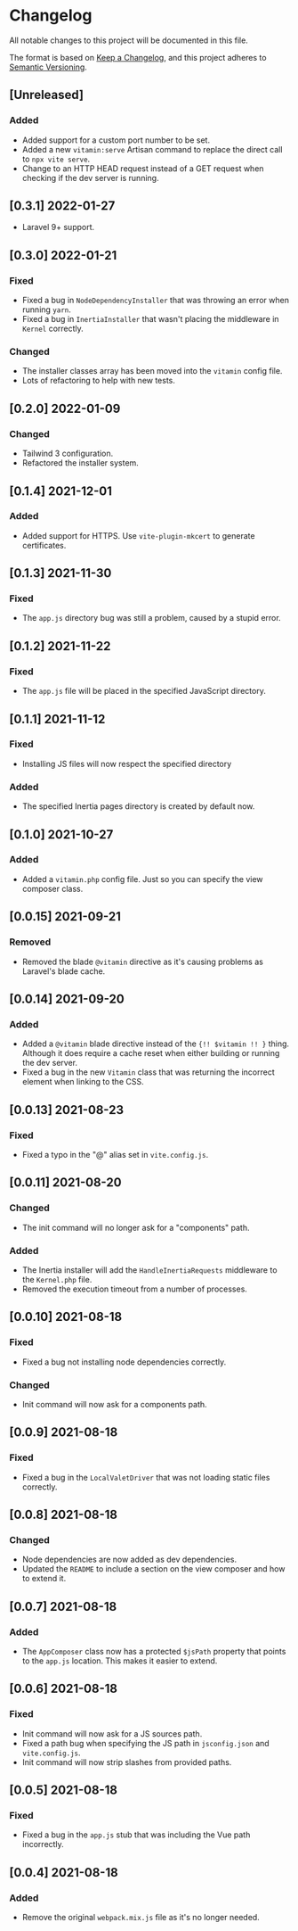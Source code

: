 # Changelog

All notable changes to this project will be documented in this file.

The format is based on [Keep a Changelog](https://keepachangelog.com/en/1.0.0/),
and this project adheres to [Semantic Versioning](https://semver.org/spec/v2.0.0.html).

## [Unreleased]
### Added
- Added support for a custom port number to be set.
- Added a new `vitamin:serve` Artisan command to replace the direct call to `npx vite serve`.
- Change to an HTTP HEAD request instead of a GET request when checking if the dev server is running.

## [0.3.1] 2022-01-27
- Laravel 9+ support.

## [0.3.0] 2022-01-21
### Fixed
- Fixed a bug in `NodeDependencyInstaller` that was throwing an error when running `yarn`.
- Fixed a bug in `InertiaInstaller` that wasn't placing the middleware in `Kernel` correctly.

### Changed
- The installer classes array has been moved into the `vitamin` config file.
- Lots of refactoring to help with new tests.

## [0.2.0] 2022-01-09
### Changed
- Tailwind 3 configuration.
- Refactored the installer system.

## [0.1.4] 2021-12-01
### Added
- Added support for HTTPS. Use `vite-plugin-mkcert` to generate certificates.

## [0.1.3] 2021-11-30
### Fixed
- The `app.js` directory bug was still a problem, caused by a stupid error.

## [0.1.2] 2021-11-22
### Fixed
- The `app.js` file will be placed in the specified JavaScript directory.

## [0.1.1] 2021-11-12
### Fixed
- Installing JS files will now respect the specified directory

### Added
- The specified Inertia pages directory is created by default now.

## [0.1.0] 2021-10-27
### Added
- Added a `vitamin.php` config file. Just so you can specify the view composer class.

## [0.0.15] 2021-09-21
### Removed
- Removed the blade `@vitamin` directive as it's causing problems as Laravel's blade cache.

## [0.0.14] 2021-09-20
### Added
- Added a `@vitamin` blade directive instead of the `{!! $vitamin !! }` thing. Although it does require a cache reset when either building or running the dev server.
- Fixed a bug in the new `Vitamin` class that was returning the incorrect element when linking to the CSS.

## [0.0.13] 2021-08-23
### Fixed
- Fixed a typo in the "@" alias set in `vite.config.js`.

## [0.0.11] 2021-08-20
### Changed
- The init command will no longer ask for a "components" path.

### Added
- The Inertia installer will add the `HandleInertiaRequests` middleware to the `Kernel.php` file.
- Removed the execution timeout from a number of processes.

## [0.0.10] 2021-08-18
### Fixed
- Fixed a bug not installing node dependencies correctly.
### Changed
- Init command will now ask for a components path.

## [0.0.9] 2021-08-18
### Fixed
- Fixed a bug in the `LocalValetDriver` that was not loading static files correctly.

## [0.0.8] 2021-08-18
### Changed
- Node dependencies are now added as dev dependencies.
- Updated the `README` to include a section on the view composer and how to extend it.

## [0.0.7] 2021-08-18
### Added
- The `AppComposer` class now has a protected `$jsPath` property that points to the `app.js` location. This makes it easier to extend. 

## [0.0.6] 2021-08-18
### Fixed
- Init command will now ask for a JS sources path.
- Fixed a path bug when specifying the JS path in `jsconfig.json` and `vite.config.js`.
- Init command will now strip slashes from provided paths.

## [0.0.5] 2021-08-18
### Fixed
- Fixed a bug in the `app.js` stub that was including the Vue path incorrectly.

## [0.0.4] 2021-08-18
### Added
- Remove the original `webpack.mix.js` file as it's no longer needed.
